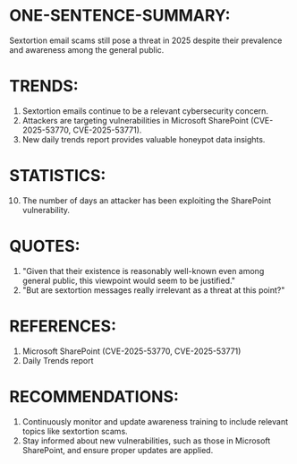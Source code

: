 # ONE-SENTENCE-SUMMARY:
Sextortion email scams still pose a threat in 2025 despite their prevalence and awareness among the general public.

# TRENDS:
1. Sextortion emails continue to be a relevant cybersecurity concern.
2. Attackers are targeting vulnerabilities in Microsoft SharePoint (CVE-2025-53770, CVE-2025-53771).
3. New daily trends report provides valuable honeypot data insights.

# STATISTICS:
10. The number of days an attacker has been exploiting the SharePoint vulnerability.

# QUOTES:
1. "Given that their existence is reasonably well-known even among general public, this viewpoint would seem to be justified."
2. "But are sextortion messages really irrelevant as a threat at this point?"

# REFERENCES:
1. Microsoft SharePoint (CVE-2025-53770, CVE-2025-53771)
2. Daily Trends report

# RECOMMENDATIONS:
1. Continuously monitor and update awareness training to include relevant topics like sextortion scams.
2. Stay informed about new vulnerabilities, such as those in Microsoft SharePoint, and ensure proper updates are applied.


